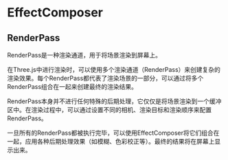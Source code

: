 # EffectComposer

## RenderPass

RenderPass是一种渲染通道，用于将场景渲染到屏幕上。

在Three.js中进行渲染时，可以使用多个渲染通道（RenderPass）来创建复杂的渲染效果。每个RenderPass都代表了渲染场景的一部分，可以通过将多个RenderPass组合在一起来创建最终的渲染结果。

RenderPass本身并不进行任何特殊的后期处理，它仅仅是将场景渲染到一个缓冲区中。在渲染过程中，可以通过设置不同的相机、渲染目标和渲染顺序来配置RenderPass。

一旦所有的RenderPass都被执行完毕，可以使用EffectComposer将它们组合在一起，应用各种后期处理效果（如模糊、色彩校正等）。最终的结果将在屏幕上显示出来。
